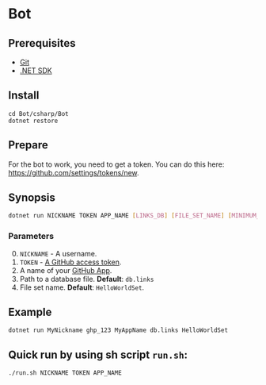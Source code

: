 # Bot

## Prerequisites
* [Git](https://git-scm.com/downloads)
* [.NET SDK](https://dotnet.microsoft.com/download)

## Install
```
cd Bot/csharp/Bot
dotnet restore
```

## Prepare 

For the bot to work, you need to get a token. You can do this here: https://github.com/settings/tokens/new.  

## Synopsis

```sh
dotnet run NICKNAME TOKEN APP_NAME [LINKS_DB] [FILE_SET_NAME] [MINIMUM_INTERACTION_INTERVAL]
```

### Parameters

0. `NICKNAME` - A username.
1. `TOKEN` - [A GitHub access token](https://github.com/settings/tokens).
2. A name of your [GitHub App](https://github.com/settings/apps).
3. Path to a database file. **Default**: `db.links`
4. File set name. **Default**: `HelloWorldSet`.

## Example

```Shell
dotnet run MyNickname ghp_123 MyAppName db.links HelloWorldSet
```

## Quick run by using sh script `run.sh`:

```shell
./run.sh NICKNAME TOKEN APP_NAME
```
